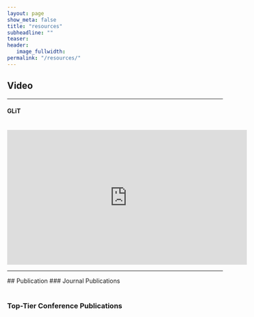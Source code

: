 ```yaml
---
layout: page
show_meta: false
title: "resources"
subheadline: ""
teaser: 
header:
   image_fullwidth: 
permalink: "/resources/"
---
```


## Video

---
#### GLiT
<div>
<br>
<iframe width="560" height="315" src="https://www.youtube.com/embed/NZQc6-_eNRE" title="YouTube video player" frameborder="0" allow="accelerometer; autoplay; clipboard-write; encrypted-media; gyroscope; picture-in-picture" allowfullscreen></iframe>

</div>

<hr>
## Publication
### Journal Publications
<div id="journal_list"></div>


<br>


### Top-Tier Conference Publications
<div id="conference_list"></div>


<script src="../assets/js/pub_gen.js">